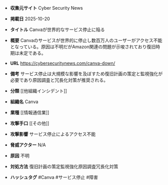 - **収集元サイト**
Cyber Security News

- **掲載日**
2025-10-20

- **タイトル**
Canvaが世界的なサービス停止に陥る

- **概要**
Canvaのサービスが世界的に停止し数百万人のユーザーがアクセス不能となっている。原因は不明だがAmazon関連の問題が示唆されており復旧時期は未定である。

- **URL**
https://cybersecuritynews.com/canva-down/

- **備考**
サービス停止は大規模な影響を及ぼすため復旧計画の策定と監視強化が必要であり原因調査と冗長化対策が推奨される。

- **分類**
[[他組織インシデント]]

- **組織名**
Canva

- **業種**
[[情報通信業]]

- **攻撃手口**
[[その他]]

- **攻撃影響**
サービス停止によるアクセス不能

- **脅威アクター**
N/A

- **原因**
不明

- **対処方法**
復旧計画の策定監視強化原因調査冗長化対策

- **ハッシュタグ**
#Canva #サービス停止 #障害
